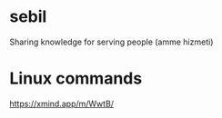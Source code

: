 # sebil
Sharing knowledge for serving people (amme hizmeti)

# Linux commands
https://xmind.app/m/WwtB/
